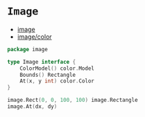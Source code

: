 # `Image`
* [image](https://golang.org/pkg/image/#Image)
* [image/color](https://golang.org/pkg/image/color/)


```go
package image

type Image interface {
    ColorModel() color.Model
    Bounds() Rectangle
    At(x, y int) color.Color
}

image.Rect(0, 0, 100, 100) image.Rectangle
image.At(dx, dy)
```